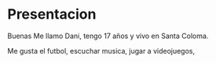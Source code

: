 # Presentacion
Buenas
Me llamo Dani, tengo 17 años y vivo en Santa Coloma.

Me gusta el futbol, escuchar musica, jugar a videojuegos, 
